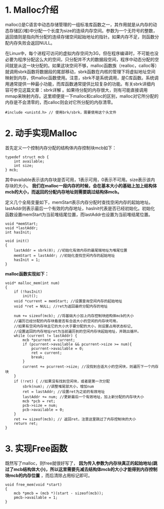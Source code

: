 # 1. Malloc介绍

malloc()是C语言中动态存储管理的一组标准库函数之一，其作用就是从内存的动态存储区(堆)中分配一个长度为size的连续内存空间。参数为一个无符号的整数，返回值则是指向所分配的连续存储空间起始地址的指针。如果内存不足，则函数分配内存失败会返回NULL。

在Linux中，每个进程可访问的虚拟内存空间为3G，但在程序编译时，不可能也没必要为程序分配这么大的空间，只分配并不大的数据段空间，程序中动态分配的空间就是从这一块分配的。如果这块空间不够，malloc函数族（realloc，calloc等）就调用sbrk函数将数据段的尾部移动，sbrk函数在内核的管理下将虚拟地址空间映射到内存，供malloc函数使用。注意，sbrk不是系统调用，是C库函数。系统调用通常提供一种最小功能，而库函数通常提供比较复杂的功能。有关sbrk详细内容可参见这篇文章：sbrk详解 。如果待分配的内存很大，则有可能直接调用mmap来映射内存。这里顺便提一下malloc和calloc的区别，malloc对它所分配的内存是不会清零的，而calloc则会对它所分配的内存清零。

    #include <unistd.h> // 使用brk/sbrk，需要使用这个头文件


# 2. 动手实现Malloc

首先定义一个控制内存分配的结构体内存控制块mcb如下：

    typedef struct mcb {
   		int available;
    	int size;
    } mcb;

其中available表示该内存块是否可用，1表示可用，0表示不可用。size表示该内存块的大小。 **我们在malloc一段内存的时候，会在基本大小的基础上加上结构体mcb的大小，而返回的分配内存地址则需要跳过结构体mcb。**

定义几个全局变量如下，memStart表示内存分配时查找空闲内存的起始地址。lastAddr则表示最后一个有效的内存地址，hasInit代表是否已经初始化。初始化函数设置memStart为当前堆结尾位置，而lastAddr也设置为当前堆结尾位置。

    void *memStart;
    void *lastAddr;
    int hasInit;

    void init()
    {
	    lastAddr = sbrk(0); //初始化有效内存的最尾端地址为堆尾位置
	    memStart = lastAddr; //初始化查找空闲内存的起始地址
	    hasInit = 1;
    }

**malloc函数实现如下：**
    
    void* malloc_mem(int num)
    {
    	if (!hasInit)
    		init();
    	void *current = memStart; //设置查询空闲内存的起始地址
    	void *ret = NULL; //ret为返回最终分配内存的地址
     
    	num += sizeof(mcb); //将基础大小加上内存控制块结构体mcb的大小
    	//遍历已经分配的内存块看是否有合适大小的空闲的内存块可用，
    	//如果有空闲内存块且它的大小大于要分配的大小，则设置占用状态标记,
    	//设置返回的内存地址ret为当前遍历到的空闲内存块起始地址，并跳出循环。
    	while (current != lastAddr) { 
    		mcb *pcurrent = current; 
    		if (pcurrent->available && pcurrent->size >= num){
    			pcurrent->available = 0; 
    			ret = current; 
    			break; 
    		} 
    		current += pcurrent->size; //没找到合适大小的空闲块，则遍历下一个内存块 
    	}
    	if (!ret) { //如果没有找到空闲块，或者是第一次分配 
    		sbrk(num); //调整堆尾部大小，增加num 
    		ret = lastAddr; //设置ret为之前的有效地址 
    		lastAddr += num; //更新最后一个有效地址，加上新分配的内存块大小
    		mcb *pcb = ret; 
    		pcb->size = num; 
    		pcb->available = 0; 
    	} 
    	ret += sizeof(mcb); // 返回ret，注意这里跳过了内存控制块的大小 
    	return ret;
    }

# 3. 实现Free函数 #

既然写了malloc，则free就很好写了， **因为传入参数为内存块真正的起始地址(跳过了mcb结构体大小)，所以这里需要先减去结构体mcb的大小才能得到内存控制块mcb的内存位置** ，而后清除占用标记即可。

    void free_mem(void *start)  
    {  
	    mcb *pmcb = (mcb *)(start - sizeof(mcb));  
	    pmcb->available = 1;  
    } 
